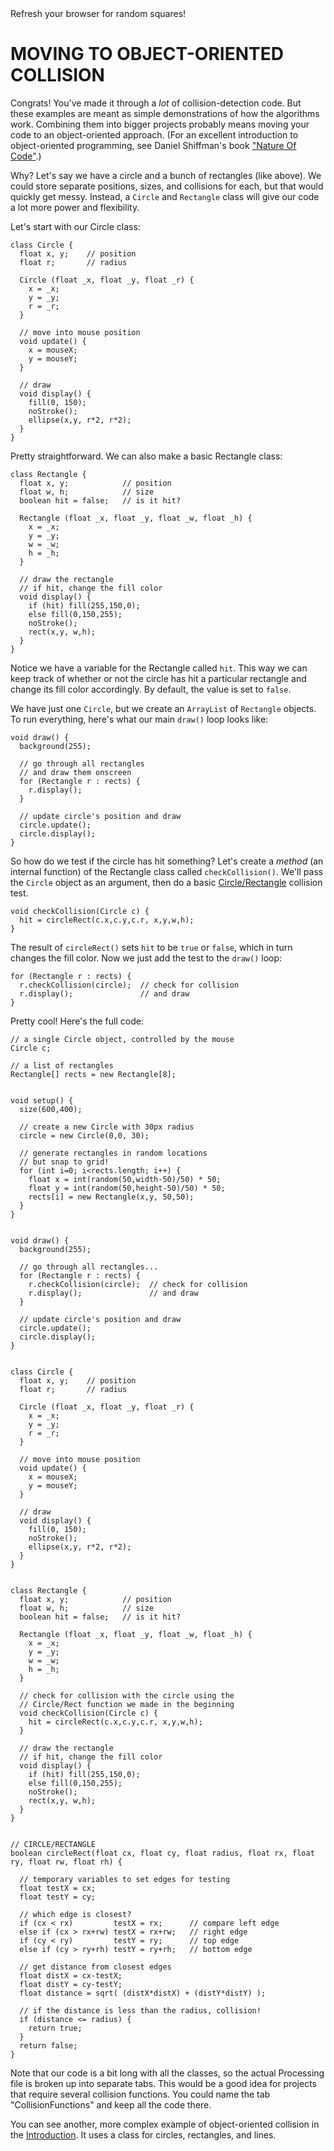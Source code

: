 <figcaption>Refresh your browser for random squares!</figcaption>

# MOVING TO OBJECT-ORIENTED COLLISION  
Congrats! You've made it through a *lot* of collision-detection code. But these examples are meant as simple demonstrations of how the algorithms work. Combining them into bigger projects probably means moving your code to an object-oriented approach. (For an excellent introduction to object-oriented programming, see Daniel Shiffman's book ["Nature Of Code"](http://natureofcode.com/book/).)

Why? Let's say we have a circle and a bunch of rectangles (like above). We could store separate positions, sizes, and collisions for each, but that would quickly get messy. Instead, a `Circle` and `Rectangle` class will give our code a lot more power and flexibility.

Let's start with our Circle class:

	class Circle {
	  float x, y;    // position
	  float r;       // radius
	  
	  Circle (float _x, float _y, float _r) {
	    x = _x;
	    y = _y;
	    r = _r;
	  }
	  
	  // move into mouse position
	  void update() {
	    x = mouseX;
	    y = mouseY;
	  }
	  
	  // draw
	  void display() {
	    fill(0, 150);
	    noStroke();
	    ellipse(x,y, r*2, r*2);
	  }
	}

Pretty straightforward. We can also make a basic Rectangle class:

	class Rectangle {
	  float x, y;            // position
	  float w, h;            // size
	  boolean hit = false;   // is it hit?
	  
	  Rectangle (float _x, float _y, float _w, float _h) {
	    x = _x;
	    y = _y;
	    w = _w;
	    h = _h;
	  }
	  
	  // draw the rectangle
	  // if hit, change the fill color
	  void display() {
	    if (hit) fill(255,150,0);
	    else fill(0,150,255);
	    noStroke();
	    rect(x,y, w,h);
	  }
	}

Notice we have a variable for the Rectangle called `hit`. This way we can keep track of whether or not the circle has hit a particular rectangle and change its fill color accordingly. By default, the value is set to `false`.

We have just one `Circle`, but we create an `ArrayList` of `Rectangle` objects. To run everything, here's what our main `draw()` loop looks like:

	void draw() {
	  background(255);
	  
	  // go through all rectangles
	  // and draw them onscreen
	  for (Rectangle r : rects) {
	    r.display();
	  }
	  
	  // update circle's position and draw
	  circle.update();
	  circle.display();
	}

So how do we test if the circle has hit something? Let's create a *method* (an internal function) of the Rectangle class called `checkCollision()`. We'll pass the `Circle` object as an argument, then do a basic [Circle/Rectangle](circle-rect.php) collision test.

	void checkCollision(Circle c) {
	  hit = circleRect(c.x,c.y,c.r, x,y,w,h);
  	}

The result of `circleRect()` sets `hit` to be `true` or `false`, which in turn changes the fill color. Now we just add the test to the `draw()` loop:

	for (Rectangle r : rects) {
	  r.checkCollision(circle);  // check for collision
	  r.display();               // and draw
	}

Pretty cool! Here's the full code:

	// a single Circle object, controlled by the mouse
	Circle c;

	// a list of rectangles
	Rectangle[] rects = new Rectangle[8];


	void setup() {
	  size(600,400);
	  
	  // create a new Circle with 30px radius
	  circle = new Circle(0,0, 30);
	  
	  // generate rectangles in random locations
	  // but snap to grid!
	  for (int i=0; i<rects.length; i++) {
	    float x = int(random(50,width-50)/50) * 50;
	    float y = int(random(50,height-50)/50) * 50;
	    rects[i] = new Rectangle(x,y, 50,50);
	  }
	}


	void draw() {
	  background(255);
	  
	  // go through all rectangles...
	  for (Rectangle r : rects) {
	    r.checkCollision(circle);  // check for collision
	    r.display();               // and draw
	  }
	  
	  // update circle's position and draw
	  circle.update();
	  circle.display();
	}


	class Circle {
	  float x, y;    // position
	  float r;       // radius
	  
	  Circle (float _x, float _y, float _r) {
	    x = _x;
	    y = _y;
	    r = _r;
	  }
	  
	  // move into mouse position
	  void update() {
	    x = mouseX;
	    y = mouseY;
	  }
	  
	  // draw
	  void display() {
	    fill(0, 150);
	    noStroke();
	    ellipse(x,y, r*2, r*2);
	  }
	}


	class Rectangle {
	  float x, y;            // position
	  float w, h;            // size
	  boolean hit = false;   // is it hit?
	  
	  Rectangle (float _x, float _y, float _w, float _h) {
	    x = _x;
	    y = _y;
	    w = _w;
	    h = _h;
	  }
	  
	  // check for collision with the circle using the
	  // Circle/Rect function we made in the beginning
	  void checkCollision(Circle c) {
	    hit = circleRect(c.x,c.y,c.r, x,y,w,h);
	  }
	  
	  // draw the rectangle
	  // if hit, change the fill color
	  void display() {
	    if (hit) fill(255,150,0);
	    else fill(0,150,255);
	    noStroke();
	    rect(x,y, w,h);
	  }
	}


	// CIRCLE/RECTANGLE
	boolean circleRect(float cx, float cy, float radius, float rx, float ry, float rw, float rh) {
	  
	  // temporary variables to set edges for testing
	  float testX = cx;
	  float testY = cy;
	  
	  // which edge is closest?
	  if (cx < rx)         testX = rx;      // compare left edge
	  else if (cx > rx+rw) testX = rx+rw;   // right edge
	  if (cy < ry)         testY = ry;      // top edge
	  else if (cy > ry+rh) testY = ry+rh;   // bottom edge
	  
	  // get distance from closest edges
	  float distX = cx-testX;
	  float distY = cy-testY;
	  float distance = sqrt( (distX*distX) + (distY*distY) );
	  
	  // if the distance is less than the radius, collision!
	  if (distance <= radius) {
	    return true;
	  }
	  return false;
	}

Note that our code is a bit long with all the classes, so the actual Processing file is broken up into separate tabs. This would be a good idea for projects that require several collision functions. You could name the tab "CollisionFunctions" and keep all the code there.

You can see another, more complex example of object-oriented collision in the [Introduction](index.php). It uses a class for circles, rectangles, and lines.